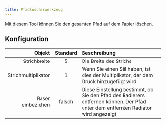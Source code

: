 ```yaml
---
title: Pfadlöscherwerkzeug
---
```


Mit diesem Tool können Sie den gesamten Pfad auf dem Papier löschen.

## Konfiguration

|              Objekt | Standard | Beschreibung                                                                                                                                      |
| ------------------: | :------: | :------------------------------------------------------------------------------------------------------------------------------------------------ |
|        Strichbreite |     5    | Die Breite des Strichs                                                                                                                            |
| Strichmultiplikator |     1    | Wenn Sie einen Stil haben, ist dies der Multiplikator, der dem Druck hinzugefügt wird                                                             |
|   Raser einbeziehen |  falsch  | Diese Einstellung bestimmt, ob Sie den Pfad des Radierers entfernen können. Der Pfad unter dem entfernten Radiator wird angezeigt |
